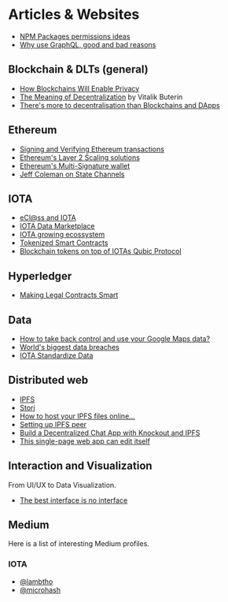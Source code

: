 # Articles & Websites

- [NPM Packages permissions ideas](https://hackernoon.com/npm-package-permissions-an-idea-441a02902d9b)
- [Why use GraphQL, good and bad reasons](https://honest.engineering/posts/why-use-graphql-good-and-bad-reasons)

## Blockchain & DLTs (general)

- [How Blockchains Will Enable Privacy](https://towardsdatascience.com/how-blockchains-will-enable-privacy-1522a846bf65)
- [The Meaning of Decentralization](https://medium.com/@VitalikButerin/the-meaning-of-decentralization-a0c92b76a274) by Vitalik Buterin
- [There's more to decentralisation than Blockchains and DApps](https://medium.com/altcoin-magazine/theres-more-to-decentralisation-than-blockchains-and-dapps-35acd2d8f3d6)

## Ethereum

- [Signing and Verifying Ethereum transactions](https://dzone.com/articles/signing-and-verifying-ethereum-signatures)
- [Ethereum's Layer 2 Scaling solutions](https://medium.com/l4-media/making-sense-of-ethereums-layer-2-scaling-solutions-state-channels-plasma-and-truebit-22cb40dcc2f4)
- [Ethereum's Multi-Signature wallet](https://medium.com/hellogold/ethereum-multi-signature-wallets-77ab926ab63b)
- [Jeff Coleman on State Channels](https://www.jeffcoleman.ca/state-channels/)

## IOTA

- [eCl@ss and IOTA](https://eclass.iota.org/)
- [IOTA Data Marketplace](https://data.iota.org)
- [IOTA growing ecossystem](https://medium.com/@CryptoBrowser/iota-experiments-forming-ecosystem-and-projects-development-and-tooling-d89a5c643de2)
- [Tokenized Smart Contracts](https://medium.com/coinmonks/tokenized-smart-contracts-e88bc06bc969)
- [Blockchain tokens on top of IOTAs Qubic Protocol](https://medium.com/@micro_hash/running-blockchain-tokens-on-top-of-iotas-qubic-protocol-dc8e14e06a85)


## Hyperledger

- [Making Legal Contracts Smart](https://www.hyperledger.org/blog/2018/01/11/making-legal-contracts-smart)

## Data

- [How to take back control and use your Google Maps data?](https://medium.com/alex-attia-blog/how-to-take-back-control-and-use-your-google-maps-data-683fb5d4043e)
- [World's biggest data breaches](https://informationisbeautiful.net/visualizations/worlds-biggest-data-breaches-hacks/)
- [IOTA Standardize Data](https://blog.iota.org/ecl-ss-and-the-iota-foundation-announce-partnership-to-standardize-internet-of-things-payments-and-db200189050f)

## Distributed web

- [IPFS](https://ipfs.io/)
- [Storj](https://storj.io/)
- [How to host your IPFS files online...](https://medium.com/ethereum-developers/how-to-host-your-ipfs-files-online-forever-f0c56b9b5398)
- [Setting up IPFS peer](https://medium.com/textileio/tutorial-setting-up-an-ipfs-peer-part-i-de48239d82e0)
- [Build a Decentralized Chat App with Knockout and IPFS](https://medium.com/textileio/build-a-decentralized-chat-app-with-knockout-and-ipfs-fccf11e8ce7b)
- [This single-page web app can edit itself](https://medium.com/textileio/this-single-page-web-app-can-edit-itself-62734dac2700)

## Interaction and Visualization 

From UI/UX to Data Visualization.

- [The best interface is no interface](https://www.cooper.com/journal/2012/08/the-best-interface-is-no-interface)

## Medium

Here is a list of interesting Medium profiles.

### IOTA
- [@lambtho](https://medium.com/@lambtho)
- [@microhash](https://blog.iota.org/@micro_hash)
 
